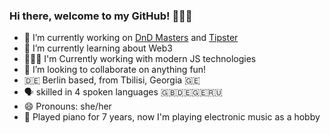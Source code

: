 ### Hi there, welcome to my GitHub! 🙋🏻‍♀️

- 🔭 I’m currently working on [DnD Masters](https://github.com/ninabarbakadze/DnD-Masters) and [Tipster](https://github.com/ninabarbakadze/Tipster)
- 🧠 I’m currently learning about Web3 
- 👩🏻‍💻 I'm Currently working with modern JS technologies 
- 👀 I’m looking to collaborate on anything fun! 
- 🇩🇪 Berlin based, from Tbilisi, Georgia 🇬🇪 
- 🗣 skilled in 4 spoken languages 🇬🇧🇩🇪🇬🇪🇷🇺
- 😄 Pronouns: she/her
- 🎹 Played piano for 7 years, now I'm playing electronic music as a hobby

